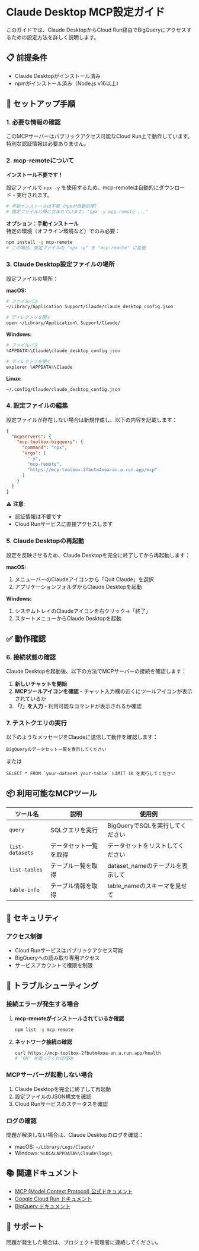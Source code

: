# Claude Desktop MCP設定ガイド

このガイドでは、Claude DesktopからCloud Run経由でBigQueryにアクセスするための設定方法を詳しく説明します。

## 📋 前提条件

- Claude Desktopがインストール済み
- npmがインストール済み（Node.js v16以上）

## 🔧 セットアップ手順

### 1. 必要な情報の確認

このMCPサーバーはパブリックアクセス可能なCloud Run上で動作しています。
特別な認証情報は必要ありません。

### 2. mcp-remoteについて

**インストール不要です！** 

設定ファイルで `npx -y` を使用するため、mcp-remoteは自動的にダウンロード・実行されます。

```bash
# 手動インストールは不要（npxが自動処理）
# 設定ファイルに既に含まれています: "npx -y mcp-remote ..."
```

**オプション：手動インストール**  
特定の環境（オフライン環境など）でのみ必要：
```bash
npm install -g mcp-remote
# この場合、設定ファイルの "npx -y" を "mcp-remote" に変更
```

### 3. Claude Desktop設定ファイルの場所

設定ファイルの場所：

**macOS:**
```bash
# ファイルパス
~/Library/Application Support/Claude/claude_desktop_config.json

# ディレクトリを開く
open ~/Library/Application\ Support/Claude/
```

**Windows:**
```powershell
# ファイルパス
%APPDATA%\Claude\claude_desktop_config.json

# ディレクトリを開く
explorer %APPDATA%\Claude
```

**Linux:**
```bash
~/.config/Claude/claude_desktop_config.json
```

### 4. 設定ファイルの編集

設定ファイルが存在しない場合は新規作成し、以下の内容を記載します：

```json
{
  "mcpServers": {
    "mcp-toolbox-bigquery": {
      "command": "npx",
      "args": [
        "-y",
        "mcp-remote",
        "https://mcp-toolbox-2fbutm4xoa-an.a.run.app/mcp"
      ]
    }
  }
}
```

⚠️ **注意**: 
- 認証情報は不要です
- Cloud Runサービスに直接アクセスします

### 5. Claude Desktopの再起動

設定を反映させるため、Claude Desktopを完全に終了してから再起動します：

**macOS:**
1. メニューバーのClaudeアイコンから「Quit Claude」を選択
2. アプリケーションフォルダからClaude Desktopを起動

**Windows:**
1. システムトレイのClaudeアイコンを右クリック→「終了」
2. スタートメニューからClaude Desktopを起動

## ✅ 動作確認

### 6. 接続状態の確認

Claude Desktopを起動後、以下の方法でMCPサーバーの接続を確認します：

1. **新しいチャットを開始**
2. **MCPツールアイコンを確認** - チャット入力欄の近くにツールアイコンが表示されているか
3. **「/」を入力** - 利用可能なコマンドが表示されるか確認



### 7. テストクエリの実行

以下のようなメッセージをClaudeに送信して動作を確認します：

```
BigQueryのデータセット一覧を表示してください
```

または

```
SELECT * FROM `your-dataset.your-table` LIMIT 10 を実行してください
```

## 📦 利用可能なMCPツール

| ツール名 | 説明 | 使用例 |
|---------|------|--------|
| `query` | SQLクエリを実行 | BigQueryでSQLを実行してください |
| `list-datasets` | データセット一覧を取得 | データセットをリストしてください |
| `list-tables` | テーブル一覧を取得 | dataset_nameのテーブルを表示して |
| `table-info` | テーブル情報を取得 | table_nameのスキーマを見せて |

## 🔐 セキュリティ

### アクセス制御

- Cloud Runサービスはパブリックアクセス可能
- BigQueryへの読み取り専用アクセス
- サービスアカウントで権限を制限

## 🚨 トラブルシューティング

### 接続エラーが発生する場合

1. **mcp-remoteがインストールされているか確認**
   ```bash
   npm list -g mcp-remote
   ```

2. **ネットワーク接続の確認**
   ```bash
   curl https://mcp-toolbox-2fbutm4xoa-an.a.run.app/health
   # "OK" が返ってくれば成功
   ```

### MCPサーバーが起動しない場合

1. Claude Desktopを完全に終了して再起動
2. 設定ファイルのJSON構文を確認
3. Cloud Runサービスのステータスを確認

### ログの確認

問題が解決しない場合は、Claude Desktopのログを確認：
- macOS: `~/Library/Logs/Claude/`
- Windows: `%LOCALAPPDATA%\Claude\logs\`

## 📚 関連ドキュメント

- [MCP (Model Context Protocol) 公式ドキュメント](https://modelcontextprotocol.io)
- [Google Cloud Run ドキュメント](https://cloud.google.com/run/docs)
- [BigQuery ドキュメント](https://cloud.google.com/bigquery/docs)

## 💬 サポート

問題が発生した場合は、プロジェクト管理者に連絡してください。